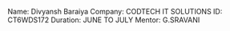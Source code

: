 Name: Divyansh Baraiya
Company: CODTECH IT SOLUTIONS
ID: CT6WDS172
Duration: JUNE TO JULY
Mentor: G.SRAVANI
